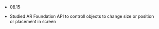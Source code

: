 
- 08.15

- Studied AR Foundation API to controll objects to change size or position or placement in screen
